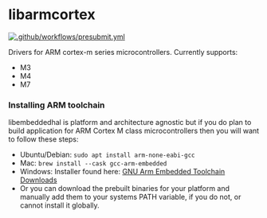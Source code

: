 # libarmcortex

[![.github/workflows/presubmit.yml](https://github.com/SJSU-Dev2/libarmcortex/actions/workflows/presubmit.yml/badge.svg)](https://github.com/SJSU-Dev2/libarmcortex/actions/workflows/presubmit.yml)

Drivers for ARM cortex-m series microcontrollers. Currently supports:

* M3
* M4
* M7

### Installing ARM toolchain

libembeddedhal is platform and architecture agnostic but if you do plan to build
application for ARM Cortex M class microcontrollers then you will want to follow
these steps:

- Ubuntu/Debian: `sudo apt install arm-none-eabi-gcc`
- Mac: `brew install --cask gcc-arm-embedded`
- Windows: Installer found here: [GNU Arm Embedded Toolchain Downloads](https://developer.arm.com/tools-and-software/open-source-software/developer-tools/gnu-toolchain/gnu-rm/downloads)
- Or you can download the prebuilt binaries for your platform and manually
  add them to your systems PATH variable, if you do not, or cannot install
  it globally.